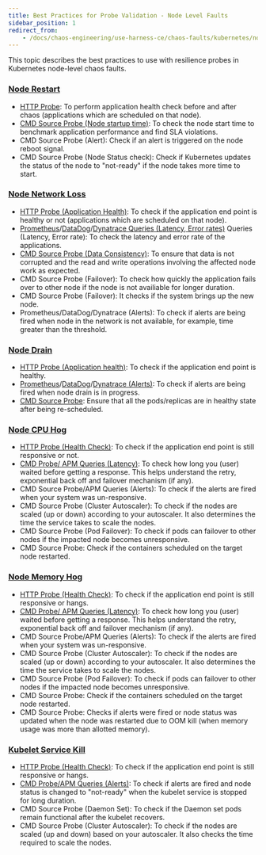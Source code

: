 ```yaml
---
title: Best Practices for Probe Validation - Node Level Faults
sidebar_position: 1
redirect_from: 
    - /docs/chaos-engineering/use-harness-ce/chaos-faults/kubernetes/node/probe-validations
---
```


This topic describes the best practices to use with resilience probes in Kubernetes node-level chaos faults.

### [Node Restart](/docs/chaos-engineering/faults/chaos-faults/kubernetes/node/node-restart)

- [HTTP Probe](/docs/chaos-engineering/guides/probes/http-probe): To perform application health check before and after chaos (applications which are scheduled on that node).
- [CMD Source Probe (Node startup time)](/docs/chaos-engineering/guides/probes/command-probes): To check the node start time to benchmark application performance and find SLA violations.
- CMD Source Probe (Alert): Check if an alert is triggered on the node reboot signal.
- CMD Source Probe (Node Status check): Check if Kubernetes updates the status of the node to "not-ready" if the node takes more time to start. 


### [Node Network Loss](/docs/chaos-engineering/faults/chaos-faults/kubernetes/node/node-network-loss)

- [HTTP Probe (Application Health)](/docs/chaos-engineering/guides/probes/http-probe): To check if the application end point is healthy or not (applications which are scheduled on that node).
- [Prometheus](/docs/chaos-engineering/guides/probes/prometheus-probes)/[DataDog](/docs/chaos-engineering/guides/probes/apm-probes)/[Dynatrace Queries (Latency, Error rates)](/docs/chaos-engineering/guides/probes/apm-probes) Queries (Latency, Error rate): To check the latency and error rate of the applications.
- [CMD Source Probe (Data Consistency)](/docs/chaos-engineering/guides/probes/command-probes): To ensure that data is not corrupted and the read and write operations involving the affected node work as expected.
- CMD Source Probe (Failover): To check how quickly the application fails over to other node if the node is not availiable for longer duration. 
- CMD Source Probe (Failover): It checks if the system brings up the new node.
- Prometheus/DataDog/Dynatrace (Alerts): To check if alerts are being fired when node in the network is not available, for example, time greater than the threshold.

### [Node Drain](/docs/chaos-engineering/faults/chaos-faults/kubernetes/node/node-drain)

-  [HTTP Probe (Application health)](/docs/chaos-engineering/guides/probes/http-probe): To check if the application end point is healthy.
- [Prometheus](/docs/chaos-engineering/guides/probes/prometheus-probes)/[DataDog](/docs/chaos-engineering/guides/probes/apm-probes)/[Dynatrace (Alerts)](/docs/chaos-engineering/guides/probes/apm-probes): To check if alerts are being fired when node drain is in progress.
- [CMD Source Probe](/docs/chaos-engineering/guides/probes/command-probes): Ensure that all the pods/replicas are in healthy state after being re-scheduled.


### [Node CPU Hog](/docs/chaos-engineering/faults/chaos-faults/kubernetes/node/node-cpu-hog)

- [HTTP Probe (Health Check)](/docs/chaos-engineering/guides/probes/http-probe): To check if the application end point is still responsive or not.
- [CMD Probe/ APM Queries (Latency)](/docs/chaos-engineering/guides/probes/command-probes): To check how long you (user) waited before getting a response. This helps understand the retry, exponential back off and failover mechanism (if any).
- CMD Source Probe/APM Queries (Alerts): To check if the alerts are fired when your system was un-responsive.
- CMD Source Probe (Cluster Autoscaler): To check if the nodes are scaled (up or down) according to your autoscaler. It also determines the time the service takes to scale the nodes.
- CMD Source Probe (Pod Failover): To check if pods can failover to other nodes if the impacted node becomes unresponsive.
- CMD Source Probe: Check if the containers scheduled on the target node restarted.

### [Node Memory Hog](/docs/chaos-engineering/faults/chaos-faults/kubernetes/node/node-memory-hog)

- [HTTP Probe (Health Check)](/docs/chaos-engineering/guides/probes/http-probe): To check if the application end point is still responsive or hangs.
- [CMD Probe/ APM Queries (Latency)](/docs/chaos-engineering/guides/probes/command-probes): To check how long you (user) waited before getting a response. This helps understand the retry, exponential back off and failover mechanism (if any).
- CMD Source Probe/APM Queries (Alerts): To check if the alerts are fired when your system was un-responsive.
- CMD Source Probe (Cluster Autoscaler): To check if the nodes are scaled (up or down) according to your autoscaler. It also determines the time the service takes to scale the nodes.
- CMD Source Probe (Pod Failover): To check if pods can failover to other nodes if the impacted node becomes unresponsive.
- CMD Source Probe: Check if the containers scheduled on the target node restarted.
- CMD Source Probe: Checks if alerts were fired or node status was updated when the node was restarted due to OOM kill (when memory usage was more than allotted memory).

### [Kubelet Service Kill](/docs/chaos-engineering/faults/chaos-faults/kubernetes/node/kubelet-service-kill)

- [HTTP Probe (Health Check)](/docs/chaos-engineering/guides/probes/http-probe): To check if the application end point is still responsive or hangs.
- [CMD Probe/APM Queries (Alerts)](/docs/chaos-engineering/guides/probes/command-probes): To check if alerts are fired and node status is changed to "not-ready" when the kubelet service is stopped for long duration.
- CMD Source Probe (Daemon Set): To check if the Daemon set pods remain functional after the kubelet recovers.
- CMD Source Probe (Cluster Autoscaler): To check if the nodes are scaled (up and down) based on your autoscaler. It also checks the time required to scale the nodes.